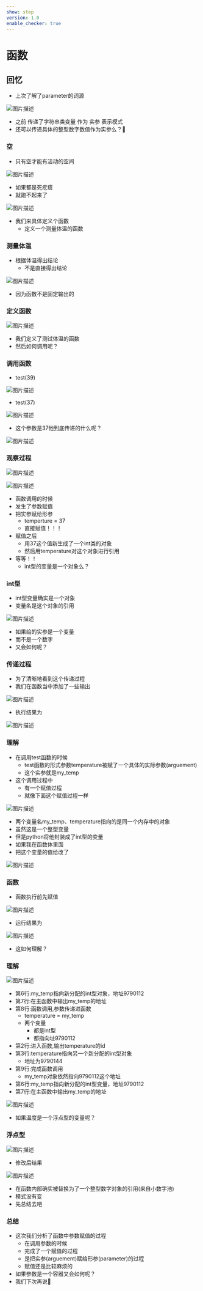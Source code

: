 ```yaml
---
show: step
version: 1.0
enable_checker: true
---
```


# 函数

## 回忆

- 上次了解了parameter的词源

![图片描述](https://doc.shiyanlou.com/courses/uid1190679-20240129-1706517690337/wm)

- 之前 传递了字符串类变量 作为 实参 表示模式
- 还可以传递具体的整型数字数值作为实参么？🤔

### 空

- 只有空才能有活动的空间

![图片描述](https://doc.shiyanlou.com/courses/uid1190679-20220905-1662370027628)

- 如果都是死疙瘩
- 就跑不起来了

![图片描述](https://doc.shiyanlou.com/courses/uid1190679-20220905-1662370088131)

- 我们来具体定义个函数
	- 定义一个测量体温的函数

### 测量体温

- 根据体温得出结论
	- 不是直接得出结论

![图片描述](https://doc.shiyanlou.com/courses/uid1190679-20220905-1662369981351)

- 因为函数不是固定输出的

### 定义函数

![图片描述](https://doc.shiyanlou.com/courses/uid1190679-20220726-1658821111010)

- 我们定义了测试体温的函数
- 然后如何调用呢？

### 调用函数

- test(39)

![图片描述](https://doc.shiyanlou.com/courses/uid1190679-20220726-1658821224637)

- test(37)

![图片描述](https://doc.shiyanlou.com/courses/uid1190679-20220726-1658821231764)

- 这个参数是37他到底传递的什么呢？

![图片描述](https://doc.shiyanlou.com/courses/uid1190679-20230729-1690634090408)

### 观察过程

![图片描述](https://doc.shiyanlou.com/courses/uid1190679-20220726-1658822762466)

![图片描述](https://doc.shiyanlou.com/courses/uid1190679-20220726-1658822774088)

- 函数调用的时候
- 发生了参数赋值
- 把实参赋给形参
	- temperture = 37
	- 直接赋值！！！
- 赋值之后
	- 用37这个值新生成了一个int类的对象
	- 然后用temperature对这个对象进行引用
- 等等！！
	- int型的变量是一个对象么？

### int型
- int型变量确实是一个对象
- 变量名是这个对象的引用

![图片描述](https://doc.shiyanlou.com/courses/uid1190679-20220726-1658821961420)

- 如果给的实参是一个变量
- 而不是一个数字
- 又会如何呢？

### 传递过程

- 为了清晰地看到这个传递过程
- 我们在函数当中添加了一些输出

![图片描述](https://doc.shiyanlou.com/courses/uid1190679-20220726-1658821386068)

- 执行结果为

![图片描述](https://doc.shiyanlou.com/courses/uid1190679-20220726-1658821397790)

### 理解

- 在调用test函数的时候
	- test函数的形式参数temperature被赋了一个具体的实际参数(arguement)
	- 这个实参就是my_temp
- 这个调用过程中
	- 有一个赋值过程
	- 就像下面这个赋值过程一样

![图片描述](https://doc.shiyanlou.com/courses/uid1190679-20220726-1658821732883)

- 两个变量名my_temp、temperature指向的是同一个内存中的对象
- 虽然这是一个整型变量
- 但是python将他封装成了int型的变量
- 如果我在函数体里面
- 把这个变量的值给改了

![图片描述](https://doc.shiyanlou.com/courses/uid1190679-20220810-1660120223962)

### 函数

- 函数执行前先赋值

![图片描述](https://doc.shiyanlou.com/courses/uid1190679-20220726-1658823722792) 

- 运行结果为

![图片描述](https://doc.shiyanlou.com/courses/uid1190679-20220726-1658823750755)

- 这如何理解？

### 理解

![图片描述](https://doc.shiyanlou.com/courses/uid1190679-20220726-1658823722792) 

- 第6行:my_temp指向新分配的int型对象，地址9790112
- 第7行:在主函数中输出my_temp的地址
- 第8行:函数调用,参数传递进函数
	- temperature = my_temp
	- 两个变量
		- 都是int型
		- 都指向址9790112
- 第2行:进入函数,输出temperature的id
- 第3行:temperature指向另一个新分配的int型对象
	- 地址为9790144
- 第9行:完成函数调用
	- my_temp对象依然指向9790112这个地址
- 第6行:my_temp指向新分配的int型变量，地址9790112
- 第7行:在主函数中输出my_temp的地址

![图片描述](https://doc.shiyanlou.com/courses/uid1190679-20220726-1658823750755)

- 如果温度是一个浮点型的变量呢？

### 浮点型

![图片描述](https://doc.shiyanlou.com/courses/uid1190679-20220726-1658829387387)

- 修改后结果

![图片描述](https://doc.shiyanlou.com/courses/uid1190679-20220726-1658829436952)

- 在函数内部确实被替换为了一个整型数字对象的引用(来自小数字池)
- 模式没有变
- 先总结去吧

### 总结

- 这次我们分析了函数中参数赋值的过程
	- 在调用参数的时候
	- 完成了一个赋值的过程
	- 是把实参(arguement)赋给形参(parameter)的过程
	- 赋值还是比较麻烦的
- 如果参数是一个容器又会如何呢？
- 我们下次再说👋

